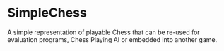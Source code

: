 # SimpleChess
A simple representation of playable Chess that can be re-used for evaluation programs, Chess Playing AI or embedded into another game. 
